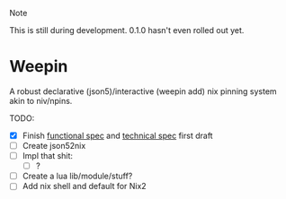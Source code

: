 > [!NOTE]
> This is still during development.
> 0.1.0 hasn't even rolled out yet.

# Weepin

A robust declarative (json5)/interactive (weepin add) nix pinning system akin to niv/npins.

TODO:
- [x] Finish [functional spec](./docs/spec/0.1/functional.md) and [technical spec](./docs/spec/0.1/technical.md) first draft
- [ ] Create json52nix
- [ ] Impl that shit:
  - [ ] ?
- [ ] Create a lua lib/module/stuff?
- [ ] Add nix shell and default for Nix2
